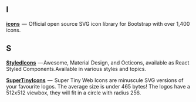 ## I

[**icons**](https://github.com/twbs/icons)  —  Official open source SVG icon library for Bootstrap with over 1,400 icons.

## S

[**StyledIcons**](https://github.com/styled-icons/styled-icons)  — Awesome, Material Design, and Octicons, available as React Styled Components.Available in various styles and topics. 

[**SuperTinyIcons**](https://github.com/edent/SuperTinyIcons)  —  Super Tiny Web Icons are minuscule SVG versions of your favourite logos. The average size is under 465 bytes!
The logos have a 512x512 viewbox, they will fit in a circle with radius 256. 

